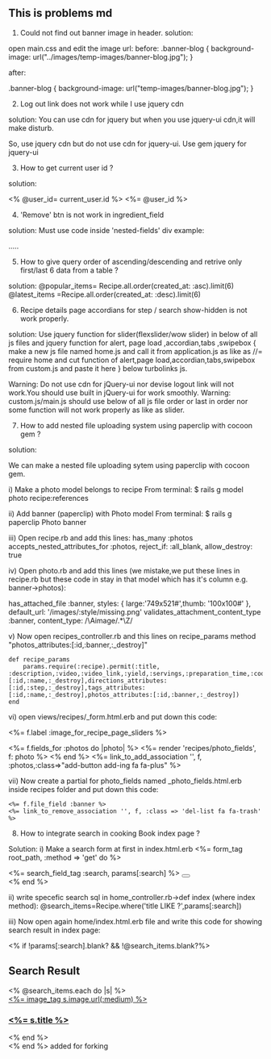 ## This is problems md
1. Could not find out banner image in header.
solution:

open main.css and edit the image url:
before:
.banner-blog {
  background-image: url("../images/temp-images/banner-blog.jpg");
}

after:

.banner-blog {
  background-image: url("temp-images/banner-blog.jpg");
}

2. Log out link does not work while I use jquery cdn

solution: You can use cdn for jquery but when you use jquery-ui cdn,it will make disturb.

So, use jquery cdn but do not use cdn for jquery-ui. Use gem jquery for jquery-ui

3. How to get current user id ?

solution:

<% @user_id= current_user.id %>
<%= @user_id %>

4. 'Remove' btn is not work in ingredient_field

solution:
Must use code inside 'nested-fields' div
 example:
 <div class="nested-fields">.....</div>


5. How to give query order of ascending/descending and retrive only first/last 6 data from a table ?

solution:
@popular_items= Recipe.all.order(created_at: :asc).limit(6)
@latest_items =Recipe.all.order(created_at: :desc).limit(6)

6. Recipe details page accordians for step / search show-hidden is not work properly.

solution:
Use jquery function for slider(flexslider/wow slider) in below of all js files and jquery function for alert, page load ,accordian,tabs ,swipebox { make a new js file named home.js and call it from application.js as like as //= require home and cut function of alert,page load,accordian,tabs,swipebox from custom.js and paste it here } below turbolinks js.

Warning: Do not use cdn for jQuery-ui nor devise logout link will not work.You should use  built in jQuery-ui for work smoothly.
Warning: custom.js/main.js should use below of all js file order or last in order nor some function will not work properly as like as slider.



7. How to add nested file uploading system using paperclip with cocoon gem ?

solution:

We can make a nested file uploading sytem using paperclip with cocoon gem.

i) Make a photo model belongs to recipe
From terminal:
$ rails g model photo recipe:references

ii) Add banner (paperclip) with Photo model
From terminal:
 $ rails g paperclip Photo banner
 
 iii) Open recipe.rb and add this lines:
 has_many :photos
 accepts_nested_attributes_for :photos, reject_if: :all_blank, allow_destroy: true
 
 iv) Open photo.rb and add this lines (we mistake,we put these lines in recipe.rb but these code in stay in that model which has it's column e.g. banner->photos):
 
   has_attached_file :banner, styles: { large:'749x521#',thumb: '100x100#' }, default_url: '/images/:style/missing.png'
   validates_attachment_content_type :banner, content_type: /\Aimage\/.*\Z/

 v) Now open recipes_controller.rb and this lines on recipe_params method "photos_attributes:[:id,:banner,:_destroy]"
  
    def recipe_params
        params.require(:recipe).permit(:title, :description,:video,:video_link,:yield,:servings,:preparation_time,:cook_time,:ready_in,:user_id,:image,ingredients_attributes:[:id,:name,:_destroy],directions_attributes:[:id,:step,:_destroy],tags_attributes:[:id,:name,:_destroy],photos_attributes:[:id,:banner,:_destroy])
    end
  

 vi) open views/recipes/_form.html.erb and put down this code:
 
 <%= f.label :image_for_recipe_page_sliders %>
                 <div class="field">
                   <div id="ingredients">
                     <%= f.fields_for :photos do |photo| %>
                         <%= render 'recipes/photo_fields', f: photo %>
                     <% end %>
                     <%= link_to_add_association '', f, :photos,:class=>"add-button add-ing fa fa-plus" %>
                   </div>
                 </div>


vii) Now create a partial for photo_fields named _photo_fields.html.erb inside recipes folder and put down this code:

<div class="nested-fields">
  <div class="add-fields">

    <%= f.file_field :banner %>
    <%= link_to_remove_association '', f, :class => 'del-list fa fa-trash' %>
  </div>
</div>


8. How to integrate search in cooking Book index page ?

Solution:
i) Make a search form at first in index.html.erb
<%= form_tag root_path, :method => 'get' do %>
                      <div class="search-field">
                        <%= search_field_tag :search, params[:search] %>
                        <button type="submit"><i class="fa fa-search"></i></button>
                      </div>
<% end %>

ii) write specefic search sql  in home_controller.rb->def index (where index method):
@search_items=Recipe.where('title LIKE ?',params[:search])

iii) Now open again home/index.html.erb file and write this code for showing search result in index page:

<% if !params[:search].blank? && !@search_items.blank?%>
              <div class="recipe-set">
                <h2>Search Result</h2>
                <div class="boxed-recipes text-center">
                  <% @search_items.each do |s| %>
                      <!--single recipe-->
                          <div class="recipe-single animated wow flipInY">
                            <div class="recipe-image">
                              <a href="<%= recipe_path(s.id) %>"><%= image_tag s.image.url(:medium) %></a>
                            </div>
                            <div class="outer-detail">
                              <div class="detail">
                                <h3><a href="<%= recipe_path(s.id) %>"><%= s.title %></a></h3>
                                </div>
                              </div>
                            </div>
                         </div>
                          <!--single recipe ends-->
                  <% end %>
               </div>
              </div>
  <% end %>
added for forking

